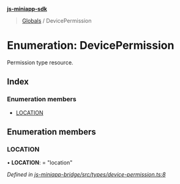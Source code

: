 **[js-miniapp-sdk](../README.md)**

> [Globals](../README.md) / DevicePermission

# Enumeration: DevicePermission

Permission type resource.

## Index

### Enumeration members

* [LOCATION](devicepermission.md#location)

## Enumeration members

### LOCATION

•  **LOCATION**:  = "location"

*Defined in [js-miniapp-bridge/src/types/device-permission.ts:8](https://github.com/rakutentech/js-miniapp/blob/759cace/js-miniapp-bridge/src/types/device-permission.ts#L8)*
